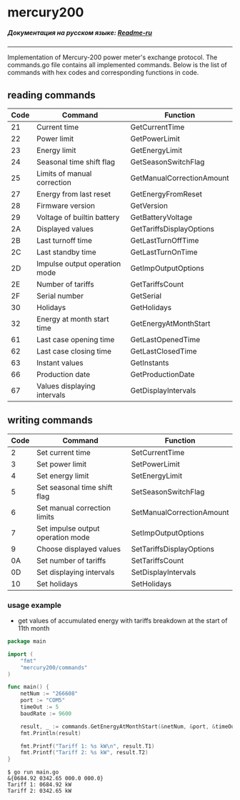 # mercury200

##### Документация на русском языке: [Readme-ru](../blob/merc-go/Readme-ru.md)

----
Implementation of Mercury-200 power meter's exchange protocol.
The commands.go file contains all implemented commands. Below is the list of commands with hex codes and corresponding functions in code.

## reading commands

Code | Command | Function |
--- | --- | --- |
21 | Current time | GetCurrentTime
22 | Power limit | GetPowerLimit
23 | Energy limit | GetEnergyLimit
24 | Seasonal time shift flag | GetSeasonSwitchFlag
25 | Limits of manual correction | GetManualCorrectionAmount
27 | Energy from last reset | GetEnergyFromReset
28 | Firmware version | GetVersion
29 | Voltage of builtin battery | GetBatteryVoltage
2A | Displayed values | GetTariffsDisplayOptions
2B | Last turnoff time | GetLastTurnOffTime
2C | Last standby time | GetLastTurnOnTime
2D | Impulse output operation mode | GetImpOutputOptions
2E | Number of tariffs | GetTariffsCount
2F | Serial number | GetSerial
30 | Holidays | GetHolidays
32 | Energy at month start time | GetEnergyAtMonthStart	
61 | Last case opening time | GetLastOpenedTime
62 | Last case closing time | GetLastClosedTime
63 | Instant values | GetInstants	
66 | Production date | GetProductionDate
67 | Values displaying intervals | GetDisplayIntervals

## writing commands

Code | Command | Function |
--- | --- | --- |
2 | Set current time | SetCurrentTime
3 | Set power limit |  SetPowerLimit
4 | Set energy limit |  SetEnergyLimit
5 | Set seasonal time shift flag |  SetSeasonSwitchFlag
6 | Set manual correction limits |  SetManualCorrectionAmount
7 | Set impulse output operation mode |  SetImpOutputOptions	
9 | Choose displayed values |  SetTariffsDisplayOptions
0A | Set number of tariffs |  SetTariffsCount	
0D | Set displaying intervals |  SetDisplayIntervals	
10 | Set holidays |  SetHolidays

### usage example

* get values of accumulated energy with tariffs breakdown at the start of 11th month

```go
package main

import (
	"fmt"
	"mercury200/commands"
)

func main() {
	netNum := "266608"
	port := "COM5"
	timeOut := 5
	baudRate := 9600

	result, _ := commands.GetEnergyAtMonthStart(&netNum, &port, &timeOut, &baudRate, 11)
	fmt.Println(result)

	fmt.Printf("Tariff 1: %s kW\n", result.T1)
	fmt.Printf("Tariff 2: %s kW", result.T2)
}
```

```shell
$ go run main.go
&{0684.92 0342.65 000.0 000.0}
Tariff 1: 0684.92 kW
Tariff 2: 0342.65 kW
```

